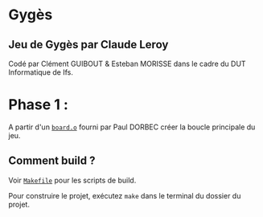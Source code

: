 # Gygès

## Jeu de Gygès par Claude Leroy

Codé par Clément GUIBOUT & Esteban MORISSE dans le cadre du DUT Informatique de Ifs.

# Phase 1 :
A partir d'un [``board.o``](https://github.com/myimah/gyges/tree/main/phase-1/src/board.o) fourni par Paul DORBEC créer la boucle principale du jeu.

## Comment build ?

Voir [``Makefile``](https://github.com/myimah/gyges/tree/main/phase-1/src/Makefile) pour les scripts de build.

Pour construire le projet, exécutez ``make`` dans le terminal du dossier du projet.
